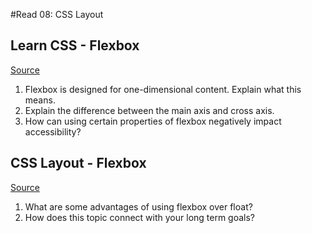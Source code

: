 #Read 08: CSS Layout

## Learn CSS - Flexbox

[Source](https://web.dev/learn/css/flexbox/)

1. Flexbox is designed for one-dimensional content. Explain what this means.
2. Explain the difference between the main axis and cross axis.
3. How can using certain properties of flexbox negatively impact accessibility?

## CSS Layout - Flexbox

[Source](https://developer.mozilla.org/en-US/docs/Learn/CSS/CSS_layout/Flexbox)

1. What are some advantages of using flexbox over float?
2. How does this topic connect with your long term goals?